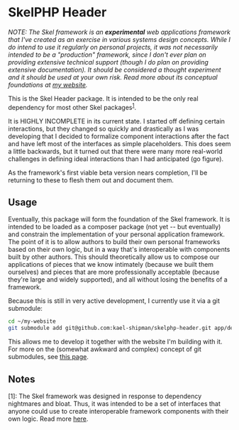 # SkelPHP Header

*NOTE: The Skel framework is an __experimental__ web applications framework that I've created as an exercise in various systems design concepts. While I do intend to use it regularly on personal projects, it was not necessarily intended to be a "production" framework, since I don't ever plan on providing extensive technical support (though I do plan on providing extensive documentation). It should be considered a thought experiment and it should be used at your own risk. Read more about its conceptual foundations at [my website](https://colors.kaelshipman.me/about/this-website).*

This is the Skel Header package. It is intended to be the only real dependency for most other Skel packages<sup>[1](#ftnt1)</sup>.

It is HIGHLY INCOMPLETE in its current state. I started off defining certain interactions, but they changed so quickly and drastically as I was developing that I decided to formalize component interactions after the fact and have left most of the interfaces as simple placeholders. This does seem a little backwards, but it turned out that there were many more real-world challenges in defining ideal interactions than I had anticipated (go figure).

As the framework's first viable beta version nears completion, I'll be returning to these to flesh them out and document them.

## Usage

Eventually, this package will form the foundation of the Skel framework. It is intended to be loaded as a composer package (not yet -- but eventually) and constrain the implementation of your personal application framework. The point of it is to allow authors to build their own personal frameworks based on their own logic, but in a way that's interoperable with components built by other authors. This should theoretically allow us to compose our applications of pieces that we know intimately (because we built them ourselves) and pieces that are more professionally acceptable (because they're large and widely supported), and all without losing the benefits of a framework.

Because this is still in very active development, I currently use it via a git submodule:

```bash
cd ~/my-website
git submodule add git@github.com:kael-shipman/skelphp-header.git app/dev-src/skelphp/header
```

This allows me to develop it together with the website I'm building with it. For more on the (somewhat awkward and complex) concept of git submodules, see [this page](https://git-scm.com/book/en/v2/Git-Tools-Submodules).


## Notes

<a name="ftnt1">[1]</a>: The Skel framework was designed in response to dependency nightmares and bloat. Thus, it was intended to be a set of interfaces that anyone could use to create interoperable framework components with their own logic. Read more [here](https://colors.kaelshipman.me/about/this-website).
